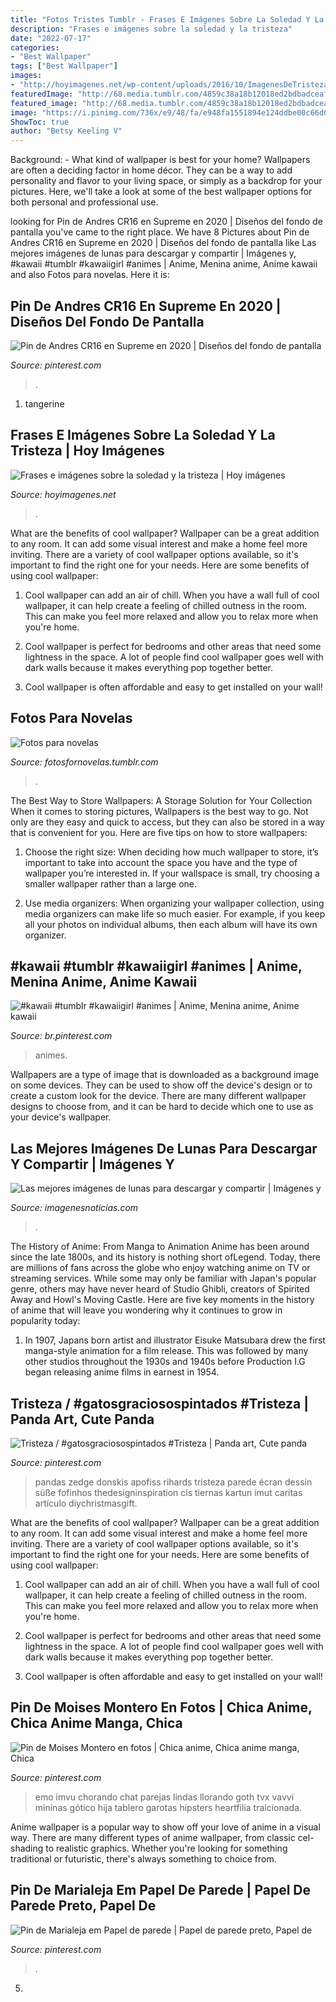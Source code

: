 ```yaml
---
title: "Fotos Tristes Tumblr - Frases E Imágenes Sobre La Soledad Y La Tristeza"
description: "Frases e imágenes sobre la soledad y la tristeza"
date: "2022-07-17"
categories:
- "Best Wallpaper"
tags: ["Best Wallpaper"]
images:
- "http://hoyimagenes.net/wp-content/uploads/2016/10/ImagenesDeTristeza24.jpg"
featuredImage: "http://68.media.tumblr.com/4859c38a18b12018ed2bdbadceafb45f/tumblr_n0nbswZyKH1t67srpo10_500.jpg"
featured_image: "http://68.media.tumblr.com/4859c38a18b12018ed2bdbadceafb45f/tumblr_n0nbswZyKH1t67srpo10_500.jpg"
image: "https://i.pinimg.com/736x/e9/48/fa/e948fa1551894e124ddbe00c66d0d993.jpg"
ShowToc: true
author: "Betsy Keeling V"
---
```



Background: - What kind of wallpaper is best for your home?
Wallpapers are often a deciding factor in home décor. They can be a way to add personality and flavor to your living space, or simply as a backdrop for your pictures. Here, we'll take a look at some of the best wallpaper options for both personal and professional use.

	

		
looking for Pin de Andres CR16 en Supreme en 2020 | Diseños del fondo de pantalla you've came to the right place. We have 8 Pictures about Pin de Andres CR16 en Supreme en 2020 | Diseños del fondo de pantalla like Las mejores imágenes de lunas para descargar y compartir | Imágenes y, #kawaii #tumblr #kawaiigirl #animes | Anime, Menina anime, Anime kawaii and also Fotos para novelas. Here it is:
		
    
## Pin De Andres CR16 En Supreme En 2020 | Diseños Del Fondo De Pantalla

<img loading=lazy src="https://i.pinimg.com/736x/88/7a/08/887a0882033a3dfaecb06e299a8e4695.jpg" onerror="this.onerror=null;this.src='https://tse3.mm.bing.net/th?id=OIP.CudgtRqBx5lKQQxPaR4oMAHaMM&amp;pid=15.1';" alt="Pin de Andres CR16 en Supreme en 2020 | Diseños del fondo de pantalla">

_Source: pinterest.com_

>. 

	

1. tangerine 

    
## Frases E Imágenes Sobre La Soledad Y La Tristeza | Hoy Imágenes

<img loading=lazy src="http://hoyimagenes.net/wp-content/uploads/2016/10/ImagenesDeTristeza24.jpg" onerror="this.onerror=null;this.src='https://tse1.mm.bing.net/th?id=OIP.cxQCjn0CqtNxELu2e8wAQwHaKh&amp;pid=15.1';" alt="Frases e imágenes sobre la soledad y la tristeza | Hoy imágenes">

_Source: hoyimagenes.net_

>. 

	

What are the benefits of cool wallpaper?
Wallpaper can be a great addition to any room. It can add some visual interest and make a home feel more inviting. There are a variety of cool wallpaper options available, so it's important to find the right one for your needs. Here are some benefits of using cool wallpaper: 
1. Cool wallpaper can add an air of chill. When you have a wall full of cool wallpaper, it can help create a feeling of chilled outness in the room. This can make you feel more relaxed and allow you to relax more when you're home. 

2. Cool wallpaper is perfect for bedrooms and other areas that need some lightness in the space. A lot of people find cool wallpaper goes well with dark walls because it makes everything pop together better. 

3. Cool wallpaper is often affordable and easy to get installed on your wall!

    
## Fotos Para Novelas

<img loading=lazy src="http://68.media.tumblr.com/4859c38a18b12018ed2bdbadceafb45f/tumblr_n0nbswZyKH1t67srpo10_500.jpg" onerror="this.onerror=null;this.src='https://tse4.mm.bing.net/th?id=OIP.GmzdfamcvKI1VRqBGll85wHaLH&amp;pid=15.1';" alt="Fotos para novelas">

_Source: fotosfornovelas.tumblr.com_

>. 

	

The Best Way to Store Wallpapers: A Storage Solution for Your Collection
When it comes to storing pictures, Wallpapers is the best way to go. Not only are they easy and quick to access, but they can also be stored in a way that is convenient for you. Here are five tips on how to store wallpapers:
1) Choose the right size: When deciding how much wallpaper to store, it’s important to take into account the space you have and the type of wallpaper you’re interested in. If your wallspace is small, try choosing a smaller wallpaper rather than a large one.

2) Use media organizers: When organizing your wallpaper collection, using media organizers can make life so much easier. For example, if you keep all your photos on individual albums, then each album will have its own organizer.

    
## #kawaii #tumblr #kawaiigirl #animes | Anime, Menina Anime, Anime Kawaii

<img loading=lazy src="https://i.pinimg.com/736x/b9/9c/16/b99c162a92b137fee024bb94f21c5ce0.jpg" onerror="this.onerror=null;this.src='https://tse2.mm.bing.net/th?id=OIP.oxo6R4Fz0D6KaSfyi8GvZQHaHa&amp;pid=15.1';" alt="#kawaii #tumblr #kawaiigirl #animes | Anime, Menina anime, Anime kawaii">

_Source: br.pinterest.com_

>animes. 

	

Wallpapers are a type of image that is downloaded as a background image on some devices. They can be used to show off the device's design or to create a custom look for the device. There are many different wallpaper designs to choose from, and it can be hard to decide which one to use as your device's wallpaper.

    
## Las Mejores Imágenes De Lunas Para Descargar Y Compartir | Imágenes Y

<img loading=lazy src="http://imagenesnoticias.com/wp-content/uploads/2016/02/85c0a188b9bd4b04a779190ad08041bb.jpg" onerror="this.onerror=null;this.src='https://tse2.mm.bing.net/th?id=OIP.y-TPjrIF8NxYZQPdo66gLwHaKq&amp;pid=15.1';" alt="Las mejores imágenes de lunas para descargar y compartir | Imágenes y">

_Source: imagenesnoticias.com_

>. 

	

The History of Anime: From Manga to Animation
Anime has been around since the late 1800s, and its history is nothing short ofLegend. Today, there are millions of fans across the globe who enjoy watching anime on TV or streaming services. While some may only be familiar with Japan's popular genre, others may have never heard of Studio Ghibli, creators of Spirited Away and Howl's Moving Castle. Here are five key moments in the history of anime that will leave you wondering why it continues to grow in popularity today:
1) In 1907, Japans born artist and illustrator Eisuke Matsubara drew the first manga-style animation for a film release. This was followed by many other studios throughout the 1930s and 1940s before Production I.G began releasing anime films in earnest in 1954.

    
## Tristeza / #gatosgraciosospintados #Tristeza | Panda Art, Cute Panda

<img loading=lazy src="https://i.pinimg.com/736x/52/6f/b7/526fb750b5714fc89381cdfe82c59ffc.jpg" onerror="this.onerror=null;this.src='https://tse4.mm.bing.net/th?id=OIP.cSHjSUYtfZ6TClqfe3KnjgHaN1&amp;pid=15.1';" alt="Tristeza / #gatosgraciosospintados #Tristeza | Panda art, Cute panda">

_Source: pinterest.com_

>pandas zedge donskis apofiss rihards tristeza parede écran dessin süße fofinhos thedesigninspiration cls tiernas kartun imut caritas artículo diychristmasgift. 

	

What are the benefits of cool wallpaper?
Wallpaper can be a great addition to any room. It can add some visual interest and make a home feel more inviting. There are a variety of cool wallpaper options available, so it's important to find the right one for your needs. Here are some benefits of using cool wallpaper: 
1. Cool wallpaper can add an air of chill. When you have a wall full of cool wallpaper, it can help create a feeling of chilled outness in the room. This can make you feel more relaxed and allow you to relax more when you're home. 

2. Cool wallpaper is perfect for bedrooms and other areas that need some lightness in the space. A lot of people find cool wallpaper goes well with dark walls because it makes everything pop together better. 

3. Cool wallpaper is often affordable and easy to get installed on your wall!

    
## Pin De Moises Montero En Fotos | Chica Anime, Chica Anime Manga, Chica

<img loading=lazy src="https://i.pinimg.com/736x/b1/de/ba/b1debac884644f3d9b9f5e364c289957.jpg" onerror="this.onerror=null;this.src='https://tse3.mm.bing.net/th?id=OIP.oye00hSTY-PJknqQI6A1QwHaKL&amp;pid=15.1';" alt="Pin de Moises Montero en fotos | Chica anime, Chica anime manga, Chica">

_Source: pinterest.com_

>emo imvu chorando chat parejas lindas llorando goth tvx vavvi mininas gótico hija tablero garotas hipsters heartfilia traicionada. 

	

Anime wallpaper is a popular way to show off your love of anime in a visual way. There are many different types of anime wallpaper, from classic cel-shading to realistic graphics. Whether you're looking for something traditional or futuristic, there's always something to choice from.

    
## Pin De Marialeja Em Papel De Parede | Papel De Parede Preto, Papel De

<img loading=lazy src="https://i.pinimg.com/736x/e9/48/fa/e948fa1551894e124ddbe00c66d0d993.jpg" onerror="this.onerror=null;this.src='https://tse4.mm.bing.net/th?id=OIP.bSWeNFzESfYYzcYIQJurswHaNL&amp;pid=15.1';" alt="Pin de Marialeja em Papel de parede | Papel de parede preto, Papel de">

_Source: pinterest.com_

>. 

	

5.

